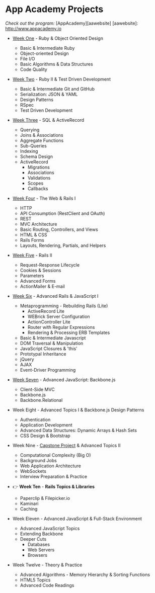 # App Academy Projects

_Check out the program:_ [AppAcademy][aawebsite]
[aawebsite]: http://www.appacademy.io

+ [Week One][w1] - Ruby & Object Oriented Design
  + Basic & Intermediate Ruby
  + Object-oriented Design
  + File I/O
  + Basic Algorithms & Data Structures
  + Code Quality

+ [Week Two][w2] - Ruby II & Test Driven Development
  + Basic & Intermediate Git and GitHub
  + Serialization: JSON & YAML
  + Design Patterns
  + RSpec
  + Test Driven Development

+ [Week Three][w3] - SQL & ActiveRecord
  + Querying
  + Joins & Associations
  + Aggregate Functions
  + Sub-Queries
  + Indexing
  + Schema Design
  + ActiveRecord
    + Migrations
    + Associations
    + Validations
    + Scopes
    + Callbacks

+ [Week Four][w4] - The Web & Rails I
  + HTTP
  + API Consumption (RestClient and OAuth)
  + REST
  + MVC Architecture
  + Basic Routing, Controllers, and Views
  + HTML & CSS
  + Rails Forms
  + Layouts, Rendering, Partials, and Helpers

+ [Week Five][w5] - Rails II
  + Request-Response Lifecycle
  + Cookies & Sessions
  + Parameters
  + Advanced Forms
  + ActionMailer & E-mail

+ [Week Six][w6] - Advanced Rails & JavaScript I
  + Metaprogramming - Rebuilding Rails (Lite)
    + ActiveRecord Lite
    + WEBrick Server Configuration
    + ActionController Lite
    + Router with Regular Expressions
    + Rendering & Processing ERB Templates
  + Basic & Intermediate Javascript
  + DOM Traversal & Manipulation
  + JavaScript Closures & 'this'
  + Prototypal Inheritance
  + jQuery
  + AJAX
  + Event-Driver Programming

+ [Week Seven][w7] - Advanced JavaScript: Backbone.js
  + Client-Side MVC
  + Backbone.js
  + Backbone.Relational

+ Week Eight - Advanced Topics I & Backbone.js Design Patterns
  + Authentication
  + Application Development
  + Advanced Data Structures: Dynamic Arrays & Hash Sets
  + CSS Design & Bootstrap

+ Week Nine - [Capstone Project][arpeggio] & Advanced Topics II
  + Computational Complexity (Big O)
  + Background Jobs
  + Web Application Architecture
  + WebSockets
  + Interview Preparation & Practice

+ :point_right: **Week Ten** - **Rails Topics & Libraries**
  + Paperclip & Filepicker.io
  + Kaminari
  + Caching

+ Week Eleven - Advanced JavaScript & Full-Stack Environment
  + Advanced JavaScript Topics
  + Extending Backbone
  + Deeper Cuts
    + Databases
    + Web Servers
    + Browsers

+ Week Twelve - Theory & Practice
  + Advanced Algorithms - Memory Hierarchy & Sorting Functions
  + HTML5 Topics
  + Advanced Code Readings


[w1]: ./W1/README.md
[w2]: ./W2/README.md
[w3]: ./W3/README.md
[w4]: ./W4/README.md
[w5]: ./W5/README.md
[w6]: ./W6/README.md
[w7]: ./W7/README.md
[arpeggio]: https://github.com/pashdevore/arpeggio
